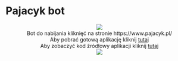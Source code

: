 # Pajacyk bot
<p align="center">
    <img src="https://i.imgur.com/DwVIgrh.gif"><br>
    Bot do nabijania kliknięć na stronie https://www.pajacyk.pl/<br>
    Aby pobrać gotową aplikację kliknij <a href="https://github.com/bremu45/pajacyk/releases/download/pajacyk/Pajacyk.Bot.release.exe.zip">tutaj</a><br>
    Aby zobaczyć kod źródłowy aplikacji kliknij <a href="https://github.com/bremu45/pajacyk/releases/download/pajacyk/main.py">tutaj</a><br>
    <img src="https://i.imgur.com/DwVIgrh.gif"><br><br>
</p>
